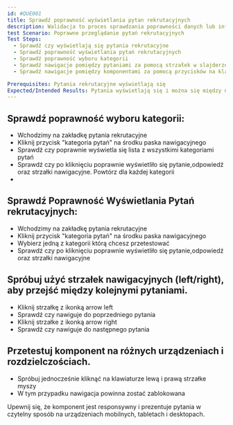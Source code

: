 ```yaml
---
id: #QUE001
title: Sprawdź poprawność wyświetlania pytan rekrutacyjnych
description: Walidacja to proces sprawdzania poprawności danych lub informacji w stosunku do określonych reguł lub kryteriów. W przypadku stron internetowycch najczęstszym zastosowaniem są formularze. Zarówno sam formularz całościowo jak i poszczególne pola tego formularza mogą podlegać walidacji.
test Scenario: Poprawne przeglądanie pytań rekrutacyjnych
Test Steps:   
  - Sprawdź czy wyświetlają się pytania rekrutacyjne
  - Sprawdź poprawność wyświetlania pytań rekrutacyjnych
  - Sprawdź poprawność wyboru kategorii
  - Sprawdź nawigacje pomiędzy pytaniami za pomocą strzałek w slajderze
  - Sprawdź nawigacje pomiędzy komponentami za pomocą przycisków na klawiaturze lewo/prawo

Prerequisites: Pytania rekrutacyjne wyświetlają się
Expected/Intended Results: Pytania wyświetlają się i można się między nimi przełączać
---
```


## Sprawdź poprawność wyboru kategorii:

- Wchodzimy na zakładkę pytania rekrutacyjne
- Kliknij przycisk "kategoria pytań" na środku paska nawigacyjnego
- Sprawdź czy poprawnie wyświetla się lista z wszystkimi kategoriami pytań
- Sprawdź czy po kliknięciu poprawnie wyświetliło się pytanie,odpowiedź oraz strzałki nawigacyjne. Powtórz dla każdej kategorii
- 
## Sprawdź Poprawność Wyświetlania Pytań rekrutacyjnych:

- Wchodzimy na zakładkę pytania rekrutacyjne
- Kliknij przycisk "kategoria pytań" na środku paska nawigacyjnego
- Wybierz jedną z kategorii którą chcesz przetestować
- Sprawdź czy po kliknięciu poprawnie wyświetliło się pytanie,odpowiedź oraz strzałki nawigacyjne

## Spróbuj użyć strzałek nawigacyjnych (left/right), aby przejść między kolejnymi pytaniami.

- Kliknij strzałkę z ikonką arrow left
- Sprawdź czy nawiguje do poprzedniego pytania
- Kliknij strzałke z ikonką arrow right
- Sprawdź czy nawiguje do następnego pytania

## Przetestuj komponent na różnych urządzeniach i rozdzielczościach.

- Spróbuj jednocześnie kliknąć na klawiaturze lewą i prawą strzałke myszy
- W tym przypadku nawigacja powinna zostać zablokowana

Upewnij się, że komponent jest responsywny i prezentuje pytania w czytelny sposób na urządzeniach mobilnych, tabletach i desktopach.
